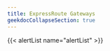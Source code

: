 ```yaml
---
title: ExpressRoute Gateways
geekdocCollapseSection: true
---
```


{{< alertList name="alertList" >}}
